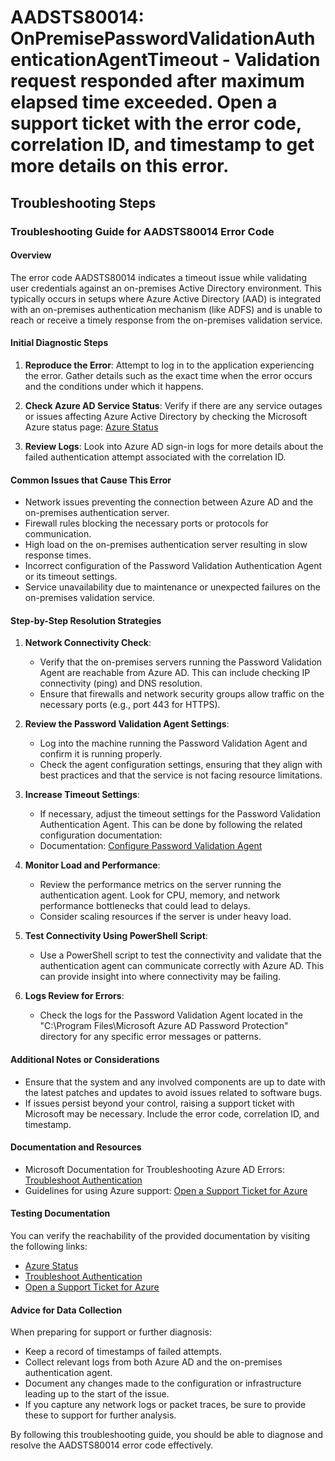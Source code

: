 # AADSTS80014: OnPremisePasswordValidationAuthenticationAgentTimeout - Validation request responded after maximum elapsed time exceeded. Open a support ticket with the error code, correlation ID, and timestamp to get more details on this error.


## Troubleshooting Steps
### Troubleshooting Guide for AADSTS80014 Error Code

#### Overview
The error code AADSTS80014 indicates a timeout issue while validating user credentials against an on-premises Active Directory environment. This typically occurs in setups where Azure Active Directory (AAD) is integrated with an on-premises authentication mechanism (like ADFS) and is unable to reach or receive a timely response from the on-premises validation service. 

#### Initial Diagnostic Steps
1. **Reproduce the Error**: Attempt to log in to the application experiencing the error. Gather details such as the exact time when the error occurs and the conditions under which it happens.
   
2. **Check Azure AD Service Status**: Verify if there are any service outages or issues affecting Azure Active Directory by checking the Microsoft Azure status page: 
   [Azure Status](https://status.azure.com)

3. **Review Logs**: Look into Azure AD sign-in logs for more details about the failed authentication attempt associated with the correlation ID.

#### Common Issues that Cause This Error
- Network issues preventing the connection between Azure AD and the on-premises authentication server.
- Firewall rules blocking the necessary ports or protocols for communication.
- High load on the on-premises authentication server resulting in slow response times.
- Incorrect configuration of the Password Validation Authentication Agent or its timeout settings.
- Service unavailability due to maintenance or unexpected failures on the on-premises validation service.

#### Step-by-Step Resolution Strategies
1. **Network Connectivity Check**:
   - Verify that the on-premises servers running the Password Validation Agent are reachable from Azure AD. This can include checking IP connectivity (ping) and DNS resolution.
   - Ensure that firewalls and network security groups allow traffic on the necessary ports (e.g., port 443 for HTTPS).

2. **Review the Password Validation Agent Settings**:
   - Log into the machine running the Password Validation Agent and confirm it is running properly.
   - Check the agent configuration settings, ensuring that they align with best practices and that the service is not facing resource limitations.

3. **Increase Timeout Settings**:
   - If necessary, adjust the timeout settings for the Password Validation Authentication Agent. This can be done by following the related configuration documentation:
   - Documentation: [Configure Password Validation Agent](https://docs.microsoft.com/en-us/azure/active-directory/hybrid/how-to-connect-password-hash-sync)

4. **Monitor Load and Performance**:
   - Review the performance metrics on the server running the authentication agent. Look for CPU, memory, and network performance bottlenecks that could lead to delays.
   - Consider scaling resources if the server is under heavy load.

5. **Test Connectivity Using PowerShell Script**:
   - Use a PowerShell script to test the connectivity and validate that the authentication agent can communicate correctly with Azure AD. This can provide insight into where connectivity may be failing.

6. **Logs Review for Errors**:
   - Check the logs for the Password Validation Agent located in the "C:\Program Files\Microsoft Azure AD Password Protection" directory for any specific error messages or patterns.

#### Additional Notes or Considerations
- Ensure that the system and any involved components are up to date with the latest patches and updates to avoid issues related to software bugs.
- If issues persist beyond your control, raising a support ticket with Microsoft may be necessary. Include the error code, correlation ID, and timestamp.

#### Documentation and Resources
- Microsoft Documentation for Troubleshooting Azure AD Errors: 
  [Troubleshoot Authentication](https://docs.microsoft.com/en-us/azure/active-directory/enterprise-users/troubleshoot-authentication)
- Guidelines for using Azure support:
  [Open a Support Ticket for Azure](https://docs.microsoft.com/en-us/azure/azure-supportability/azure-support-options)

#### Testing Documentation
You can verify the reachability of the provided documentation by visiting the following links:
- [Azure Status](https://status.azure.com)
- [Troubleshoot Authentication](https://docs.microsoft.com/en-us/azure/active-directory/enterprise-users/troubleshoot-authentication)
- [Open a Support Ticket for Azure](https://docs.microsoft.com/en-us/azure/azure-supportability/azure-support-options)

#### Advice for Data Collection
When preparing for support or further diagnosis:
- Keep a record of timestamps of failed attempts.
- Collect relevant logs from both Azure AD and the on-premises authentication agent.
- Document any changes made to the configuration or infrastructure leading up to the start of the issue.
- If you capture any network logs or packet traces, be sure to provide these to support for further analysis.

By following this troubleshooting guide, you should be able to diagnose and resolve the AADSTS80014 error code effectively.